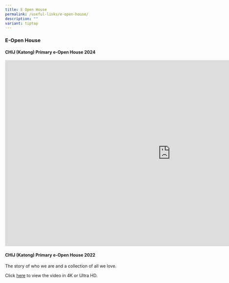 ```yaml
---
title: E Open House
permalink: /useful-links/e-open-house/
description: ""
variant: tiptap
---
```

<h3>E-Open House</h3>
<h4>CHIJ (Katong) Primary e-Open House 2024</h4>
<div class="iframe-wrapper">
<iframe height="608" width="1080" allowfullscreen="true" frameborder="0" src="https://player.vimeo.com/video/953009143?badge=0&amp;autopause=0&amp;player_id=0&amp;app_id=58479"></iframe>
</div>
<h4>CHIJ (Katong) Primary e-Open House 2022</h4>
<p>The story of who we are and a collection of all we love.</p>
<p>Click&nbsp;<a href="https://drive.google.com/file/d/1JJcJ-betGtXG9xN2RSmSGKblO83poNbZ/view?usp=sharing" rel="noopener noreferrer nofollow" target="_blank">here</a>&nbsp;to
view the video in 4K or Ultra HD.</p>
<h4></h4>
<p></p>
<p></p>
<p>
<br>
<br>
<br>
<br>
<br>
</p>
<p></p>
<p></p>
<p></p>
<p>
<br>
<br>
<br>
<br>
<br>
</p>
